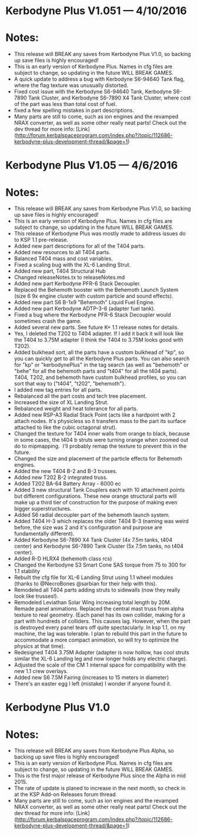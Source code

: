# Kerbodyne Plus V1.051 — 4/10/2016

# Notes:
* This release will BREAK any saves from Kerbodyne Plus V1.0, so backing up save files is highly encouraged!
* This is an early version of Kerbodyne Plus. Names in cfg files are subject to change, so updating in the future WILL BREAK GAMES.
* A quick update to address a bug with Kerbodyne S6-94640 Tank flag, where the flag texture was unusually distorted.
* Fixed cost issue with the Kerbodyne S6-94640 Tank, Kerbodyne S6-7890 Tank Cluster, and Kerbodyne S6-7890 X4 Tank Cluster, where cost of the part was less than total cost of fuel.
* fixed a few spelling mistakes in part descriptions.
* Many parts are still to come, such as ion engines and the revamped NRAX converter, as well as some other really neat parts! Check out the dev thread for more info: [Link] (http://forum.kerbalspaceprogram.com/index.php?/topic/112686-kerbodyne-plus-development-thread/&page=1)

# Kerbodyne Plus V1.05 — 4/6/2016

# Notes:
* This release will BREAK any saves from Kerbodyne Plus V1.0, so backing up save files is highly encouraged!
* This is an early version of Kerbodyne Plus. Names in cfg files are subject to change, so updating in the future WILL BREAK GAMES.
* This release of Kerbodyne Plus was mostly made to address issues do to KSP 1.1 pre-release.
* Added new part descriptions for all of the T404 parts.
* Added new resources to all T404 parts.
* Balanced T404 mass and cost variables.
* Fixed a scaling bug with the XL-6 Landing Strut.
* Added new part, T404 Structural Hub
* Changed releaseNotes.tx to releaseNotes.md
* Added new part Kerbodyne PFR-6 Stack Decoupler.
* Replaced the Behemoth booster with the Behemoth Launch System (size 6 9x engine cluster with custom particle and sound effects).
* Added new part S6 B-1x9 "Behemoth" Liquid Fuel Engine.
* Added new part Kerbodyne ADTP-3-6 (adapter fuel tank).
* Fixed a bug where the Kerbodyne PFR-6 Stack Decoupler would sometimes crash the game.
* Added several new parts. See future K+ 1.1 release notes for details.
* Yes, I deleted the T202 to T404 adapter. If I add it back it will look like the T404 to 3.75M adapter (I think the T404 to 3.75M looks good with T202).
* Added bulkhead sort, all the parts have a custom bulkhead of "kp", so you can quickly get to all the Kerbodyne Plus parts. You can also search for "kp" or "kerbodynePlus" in the tag search (as well as "behemoth" or "behe" for all the behemoth parts and "t404" for all the t404 parts). T404, T202, and behemoth have custom bulkhead profiles, so you can sort that way to ("t404", "t202", "behemoth"). 
* I added new tag entries for all parts.
* Rebalanced all the part costs and tech tree placement.
* Increased the size of XL Landing Strut.
* Rebalanced weight and heat tolerance for all parts.
* Added new RSP-A3 Radial Stack Point (acts like a hardpoint with 2 attach nodes. It's physicless so it transfers mass to the part its surface attached to like the cubic octagonal strut).
* Changed the texture for T404 inner walls from orange to black, because in some cases, the t404 b struts were turning orange when zoomed out do to mipmapping.  I'll probably remap the texture to prevent this in the future. 
* Changed the size and placement of the particle effects for Behemoth engines.
* Added the new T404 B-2 and B-3 trusses.
* Added new T202 B-2 integrated truss.
* Added T202 BA-64 Battery Array - 6000 ec
* Added 3 new structural Tank Couplers each with 10 attachment points but different configurations. These new orange structural parts will make up a third tier of construction for the purpose of making even bigger superstructures.
* Added S6 radial decoupler part of the behemoth launch system.
* Added T404 H-3 which replaces the older T404 B-3 (naming was weird before, the size was 2 and it's configuration and purpose are fundamentally different).
* Added Kerbodyne S6-7890 X4 Tank Cluster (4x 7.5m tanks, t404 center) and Kerbodyne S6-7890 Tank Cluster (5x 7.5m tanks, no t404 center).
* Added R-D HLRX4 (behemoth class rcs)
* Changed the Kerbodyne S3 Smart Cone SAS torque from 75 to 300 for 1.1 stability
* Rebuilt the cfg file for XL-6 Landing Strut using 1.1 wheel modules (thanks to @NecroBones @sarbian for their help with this).
* Remodeled all T404 parts adding struts to sidewalls (now they really look like trusses!).
* Remodeled Leviathan Solar Wing increasing total length by 20M. Remade panel animations. Replaced the central mast truss from alpha texture to real geometry. (Each panel has its own collider, making for a part with hundreds of colliders. This causes lag. However, when the part is destroyed every panel tears off quite spectacularly. In ksp 1.1, on my machine, the lag was tolerable. I plan to rebuild this part in the future to accommodate a more compact animation, so will try to optimize the physics at that time).
* Redesigned T404 3.75M Adapter (adapter is now hollow, has cool struts similar the XL-6 Landing leg and now longer holds any electric charge).
* Adjusted the scale of the CM 1 internal space for compatibility with the new 1.1 crew overlays.
* Added new S6 7.5M Fairing (increases to 15 meters in diameter)
* There's an easter egg I left (mistake) I wonder if anyone found it.


# Kerbodyne Plus V1.0

# Notes:
* This release will BREAK any saves from Kerbodyne Plus Alpha, so backing up save files is highly encouraged!
* This is an early version of Kerbodyne Plus. Names in cfg files are subject to change, so updating in the future WILL BREAK GAMES.
* This is the first major release of Kerbodyne Plus since the Alpha in mid 2015.
* The rate of update is planed to increase in the next month, so check in at the KSP Add-on Releases forum thread.
* Many parts are still to come, such as ion engines and the revamped NRAX converter, as well as some other really neat parts! Check out the dev thread for more info: [Link] (http://forum.kerbalspaceprogram.com/index.php?/topic/112686-kerbodyne-plus-development-thread/&page=1)

